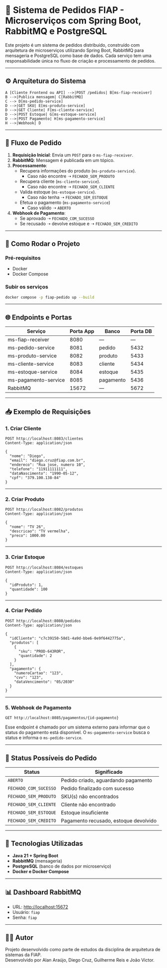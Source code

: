 # 🛒 Sistema de Pedidos FIAP - Microserviços com Spring Boot, RabbitMQ e PostgreSQL

Este projeto é um sistema de pedidos distribuído, construído com arquitetura de microserviços utilizando Spring Boot, RabbitMQ para mensageria e PostgreSQL como base de dados. Cada serviço tem uma responsabilidade única no fluxo de criação e processamento de pedidos.

---

## ⚙️ Arquitetura do Sistema


    A [Cliente Frontend ou API] -->|POST /pedidos| B[ms-fiap-receiver]
    B -->|Publica mensagem| C[RabbitMQ]
    C --> D[ms-pedido-service]
    D -->|GET SKU| E[ms-produto-service]
    D -->|GET Cliente| F[ms-cliente-service]
    D -->|POST Estoque| G[ms-estoque-service]
    D -->|POST Pagamento| H[ms-pagamento-service]
    H -->|Webhook| D


---

## 🧪 Fluxo de Pedido

1. **Requisição Inicial**: Envia um `POST` para o `ms-fiap-receiver`.
2. **RabbitMQ**: Mensagem é publicada em um tópico.
3. **Processamento**:
   - Recupera informações do produto (`ms-produto-service`).
     - Caso não encontre ➝ `FECHADO_SEM_PRODUTO`
   - Recupera cliente (`ms-cliente-service`).
     - Caso não encontre ➝ `FECHADO_SEM_CLIENTE`
   - Valida estoque (`ms-estoque-service`).
     - Caso não tenha ➝ `FECHADO_SEM_ESTOQUE`
   - Efetua o pagamento (`ms-pagamento-service`)
     - Caso válido ➝ `ABERTO`
4. **Webhook de Pagamento**:
   - Se aprovado ➝ `FECHADO_COM_SUCESSO`
   - Se recusado ➝ devolve estoque e ➝ `FECHADO_SEM_CREDITO`

---

## 🚀 Como Rodar o Projeto

### Pré-requisitos

- Docker
- Docker Compose

### Subir os serviços

```bash
docker compose -p fiap-pedido up --build
```

---

## 🌐 Endpoints e Portas

| Serviço                | Porta App | Banco            | Porta DB |
|------------------------|-----------|------------------|----------|
| ms-fiap-receiver       | 8080      | —                | —        |
| ms-pedido-service      | 8081      | pedido           | 5432     |
| ms-produto-service     | 8082      | produto          | 5433     |
| ms-cliente-service     | 8083      | cliente          | 5434     |
| ms-estoque-service     | 8084      | estoque          | 5435     |
| ms-pagamento-service   | 8085      | pagamento        | 5436     |
| RabbitMQ               | 15672     | —                | 5672     |

---

## 📥 Exemplo de Requisições

### 1. Criar Cliente

```http
POST http://localhost:8083/clientes
Content-Type: application/json

{
  "nome": "Diego",
  "email": "diego.cruz@fiap.com.br",
  "endereco": "Rua jose, numero 10",
  "telefone": "11911111111",
  "dataNascimento": "1990-05-12",
  "cpf": "379.100.138-84"
}
```

---

### 2. Criar Produto

```http
POST http://localhost:8082/produtos
Content-Type: application/json

{
  "nome": "TV 26",
  "descricao": "TV vermelha",
  "preco": 1000.00
}
```

---

### 3. Criar Estoque

```http
POST http://localhost:8084/estoques
Content-Type: application/json

{
  "idProduto": 1,
  "quantidade": 100
}
```

---

### 4. Criar Pedido

```http
POST http://localhost:8080/pedidos
Content-Type: application/json

{
  "idCliente": "c7c39150-58d1-4a9d-bbe6-0e9f6442775a",
  "produtos": [
    {
      "sku": "PROD-643ROR",
      "quantidade": 2
    }
  ],
  "pagamento": {
    "numeroCartao": "123",
    "cvv": "123",
    "dataVencimento": "05/2030"
  }
}
```

---

### 5. Webhook de Pagamento

```http
GET http://localhost:8085/pagamentos/{id-pagamento}
```

Esse endpoint é chamado por um sistema externo para informar que o status do pagamento está disponível. O `ms-pagamento-service` busca o status e informa o `ms-pedido-service`.

---

## 📌 Status Possíveis do Pedido

| Status                  | Significado                                          |
|-------------------------|------------------------------------------------------|
| `ABERTO`                | Pedido criado, aguardando pagamento                 |
| `FECHADO_COM_SUCESSO`   | Pedido finalizado com sucesso                       |
| `FECHADO_SEM_PRODUTO`   | SKU(s) não encontrados                              |
| `FECHADO_SEM_CLIENTE`   | Cliente não encontrado                              |
| `FECHADO_SEM_ESTOQUE`   | Estoque insuficiente                                |
| `FECHADO_SEM_CREDITO`   | Pagamento recusado, estoque devolvido               |

---

## 🧰 Tecnologias Utilizadas

- **Java 21 + Spring Boot**
- **RabbitMQ** (mensageria)
- **PostgreSQL** (banco de dados por microserviço)
- **Docker e Docker Compose**

---

## 📊 Dashboard RabbitMQ

- URL: [http://localhost:15672](http://localhost:15672)
- Usuário: `fiap`
- Senha: `fiap`

---

## 👨‍💻 Autor

Projeto desenvolvido como parte de estudos da disciplina de arquitetura de sistemas da FIAP.  
Desenvolvido por Alan Araújo, Diego Cruz, Guilherme Reis e João Victor.

